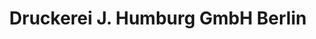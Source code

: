---
title: "Druckerei J. Humburg GmbH Berlin"
url: /berlin/druckerei-j-humburg-gmbh-berlin/
shop: Kopieren
---